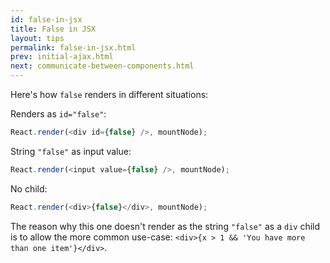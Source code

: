 ```yaml
---
id: false-in-jsx
title: False in JSX
layout: tips
permalink: false-in-jsx.html
prev: initial-ajax.html
next: communicate-between-components.html
---
```


Here's how `false` renders in different situations:

Renders as `id="false"`:

```js
React.render(<div id={false} />, mountNode);
```

String `"false"` as input value:

```js
React.render(<input value={false} />, mountNode);
```

No child:

```js
React.render(<div>{false}</div>, mountNode);
```

The reason why this one doesn't render as the string `"false"` as a `div` child is to allow the more common use-case: `<div>{x > 1 && 'You have more than one item'}</div>`.
